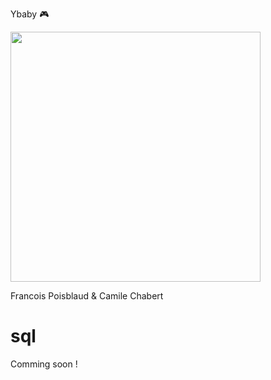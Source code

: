 Ybaby 🎮

<img src="https://user-images.githubusercontent.com/236501/32385619-bddac0ac-c08c-11e7-9ee4-9c892197191f.png" width="400" />

Francois Poisblaud & Camile Chabert

# sql 

Comming soon !

